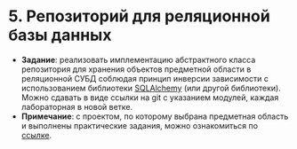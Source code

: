 # 5. Репозиторий для реляционной базы данных
+ **Задание**: реализовать имплементацию абстрактного класса репозитория для хранения объектов предметной области в реляционной СУБД соблюдая принцип инверсии зависимости с использованием библиотеки [SQLAlchemy](https://www.sqlalchemy.org) (или другой библиотеки). Можно сдавать в виде ссылки на git с указанием модулей, каждая лабораторная в новой ветке.
+ **Примечание**: с проектом, по которому выбрана предметная область и выполнены практические задания, можно ознакомиться по [ссылке](https://github.com/NeKyReal/CityScope.git).
